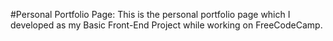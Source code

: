 #Personal Portfolio Page:
This is the personal portfolio page which I developed as my Basic Front-End Project while working on FreeCodeCamp.
